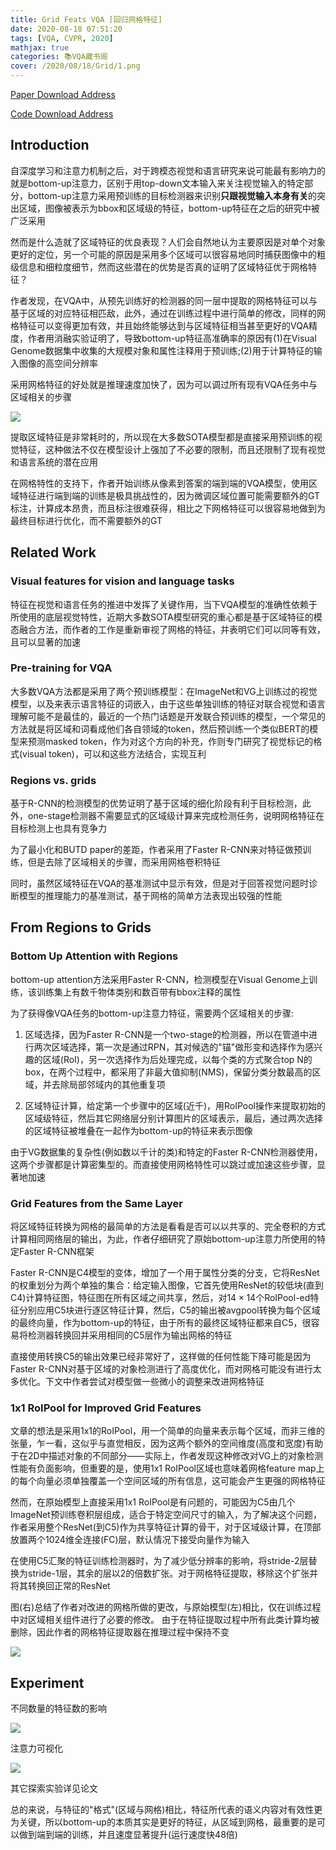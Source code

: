 ```yaml
---
title: Grid Feats VQA [回归网格特征]
date: 2020-08-18 07:51:20
tags: [VQA, CVPR, 2020]
mathjax: true
categories: 📚VQA藏书阁
cover: /2020/08/18/Grid/1.png
---
```

[Paper Download Address](https://arxiv.org/abs/2001.03615)

[Code Download Address](https://github.com/facebookresearch/grid-feats-vqa)

## Introduction

自深度学习和注意力机制之后，对于跨模态视觉和语言研究来说可能最有影响力的就是bottom-up注意力，区别于用top-down文本输入来关注视觉输入的特定部分，bottom-up注意力采用预训练的目标检测器来识别**只跟视觉输入本身有关**的突出区域，图像被表示为bbox和区域级的特征，bottom-up特征在之后的研究中被广泛采用

然而是什么造就了区域特征的优良表现？人们会自然地认为主要原因是对单个对象更好的定位，另一个可能的原因是采用多个区域可以很容易地同时捕获图像中的粗级信息和细粒度细节，然而这些潜在的优势是否真的证明了区域特征优于网格特征？

作者发现，在VQA中，从预先训练好的检测器的同一层中提取的网格特征可以与基于区域的对应特征相匹敌，此外，通过在训练过程中进行简单的修改，同样的网格特征可以变得更加有效，并且始终能够达到与区域特征相当甚至更好的VQA精度，作者用消融实验证明了，导致bottom-up特征高准确率的原因有(1)在Visual Genome数据集中收集的大规模对象和属性注释用于预训练;(2)用于计算特征的输入图像的高空间分辨率

采用网格特征的好处就是推理速度加快了，因为可以调过所有现有VQA任务中与区域相关的步骤

![](1.png)

提取区域特征是非常耗时的，所以现在大多数SOTA模型都是直接采用预训练的视觉特征，这种做法不仅在模型设计上强加了不必要的限制，而且还限制了现有视觉和语言系统的潜在应用

在网格特性的支持下，作者开始训练从像素到答案的端到端的VQA模型，使用区域特征进行端到端的训练是极具挑战性的，因为微调区域位置可能需要额外的GT标注，计算成本昂贵，而且标注很难获得，相比之下网格特征可以很容易地做到为最终目标进行优化，而不需要额外的GT

## Related Work

### Visual features for vision and language tasks

特征在视觉和语言任务的推进中发挥了关键作用，当下VQA模型的准确性依赖于所使用的底层视觉特性，近期大多数SOTA模型研究的重心都是基于区域特征的模态融合方法，而作者的工作是重新审视了网格的特征，并表明它们可以同等有效，且可以显著的加速

### Pre-training for VQA

大多数VQA方法都是采用了两个预训练模型：在ImageNet和VG上训练过的视觉模型，以及来表示语言特征的词嵌入，由于这些单独训练的特征对联合视觉和语言理解可能不是最佳的，最近的一个热门话题是开发联合预训练的模型，一个常见的方法就是将区域和词看成他们各自领域的token，然后预训练一个类似BERT的模型来预测masked token，作为对这个方向的补充，作则专门研究了视觉标记的格式(visual token)，可以和这些方法结合，实现互利

### Regions vs. grids

基于R-CNN的检测模型的优势证明了基于区域的细化阶段有利于目标检测，此外，one-stage检测器不需要显式的区域级计算来完成检测任务，说明网格特征在目标检测上也具有竞争力

为了最小化和BUTD paper的差距，作者采用了Faster R-CNN来对特征做预训练，但是去除了区域相关的步骤，而采用网格卷积特征

同时，虽然区域特征在VQA的基准测试中显示有效，但是对于回答视觉问题时诊断模型的推理能力的基准测试，基于网格的简单方法表现出较强的性能

## From Regions to Grids

### Bottom Up Attention with Regions

bottom-up attention方法采用Faster R-CNN，检测模型在Visual Genome上训练，该训练集上有数千物体类别和数百带有bbox注释的属性

为了获得像VQA任务的bottom-up注意力特征，需要两个区域相关的步骤:

1. 区域选择，因为Faster R-CNN是一个two-stage的检测器，所以在管道中进行两次区域选择，第一次是通过RPN，其对候选的"锚"做形变和选择作为感兴趣的区域(RoI)，另一次选择作为后处理完成，以每个类的方式聚合top N的box，在两个过程中，都采用了非最大值抑制(NMS)，保留分类分数最高的区域，并去除局部邻域内的其他重复项

2. 区域特征计算，给定第一个步骤中的区域(近千)，用RoIPool操作来提取初始的区域级特征，然后其它网络层分别计算图片的区域表示，最后，通过两次选择的区域特征被堆叠在一起作为bottom-up的特征来表示图像

由于VG数据集的复杂性(例如数以千计的类)和特定的Faster R-CNN检测器使用，这两个步骤都是计算密集型的。而直接使用网格特性可以跳过或加速这些步骤，显著地加速

### Grid Features from the Same Layer

将区域特征转换为网格的最简单的方法是看看是否可以以共享的、完全卷积的方式计算相同网络层的输出，为此，作者仔细研究了原始bottom-up注意力所使用的特定Faster R-CNN框架

Faster R-CNN是C4模型的变体，增加了一个用于属性分类的分支，它将ResNet的权重划分为两个单独的集合：给定输入图像，它首先使用ResNet的较低块(直到C4)计算特征图，特征图在所有区域之间共享，然后，对$14 \times 14$个RoIPool-ed特征分别应用C5块进行逐区特征计算，然后，C5的输出被avgpool转换为每个区域的最终向量，作为bottom-up的特征，由于所有的最终区域特征都来自C5，很容易将检测器转换回并采用相同的C5层作为输出网格的特征

直接使用转换C5的输出效果已经非常好了，这样做的任何性能下降可能是因为Faster R-CNN对基于区域的对象检测进行了高度优化，而对网格可能没有进行太多优化。下文中作者尝试对模型做一些微小的调整来改进网格特征

### 1x1 RoIPool for Improved Grid Features

文章的想法是采用1x1的RoIPool，用一个简单的向量来表示每个区域，而非三维的张量，乍一看，这似乎与直觉相反，因为这两个额外的空间维度(高度和宽度)有助于在2D中描述对象的不同部分——实际上，作者发现这种修改对VG上的对象检测性能有负面影响，但重要的是，使用1x1 RoIPool区域也意味着网格feature map上的每个向量必须单独覆盖一个空间区域的所有信息，这可能会产生更强的网格特征

然而，在原始模型上直接采用1x1 RoIPool是有问题的，可能因为C5由几个ImageNet预训练卷积层组成，适合于特定空间尺寸的输入，为了解决这个问题，作者采用整个ResNet(到C5)作为共享特征计算的骨干，对于区域级计算，在顶部放置两个1024维全连接(FC)层，默认情况下接受向量作为输入

在使用C5汇聚的特征训练检测器时，为了减少低分辨率的影响，将stride-2层替换为stride-1层，其余的层以2的倍数扩张。对于网格特征提取，移除这个扩张并将其转换回正常的ResNet

图(右)总结了作者对改进的网格所做的更改，与原始模型(左)相比，仅在训练过程中对区域相关组件进行了必要的修改。 由于在特征提取过程中所有此类计算均被删除，因此作者的网格特征提取器在推理过程中保持不变

![](2.png)

## Experiment

不同数量的特征数的影响

![](3.png)

注意力可视化

![](4.png)

其它探索实验详见论文

总的来说，与特征的"格式"(区域与网格)相比，特征所代表的语义内容对有效性更为关键，所以bottom-up的本质其实是更好的特征，从区域到网格，最重要的是可以做到端到端的训练，并且速度显著提升(运行速度快48倍)